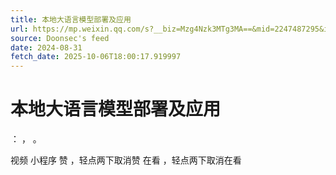 ```yaml
---
title: 本地大语言模型部署及应用
url: https://mp.weixin.qq.com/s?__biz=Mzg4Nzk3MTg3MA==&mid=2247487295&idx=1&sn=4448f257cb38ae7c35abb99694e78f44
source: Doonsec's feed
date: 2024-08-31
fetch_date: 2025-10-06T18:00:17.919997
---
```


# 本地大语言模型部署及应用

：
，
。

视频
小程序
赞
，轻点两下取消赞
在看
，轻点两下取消在看